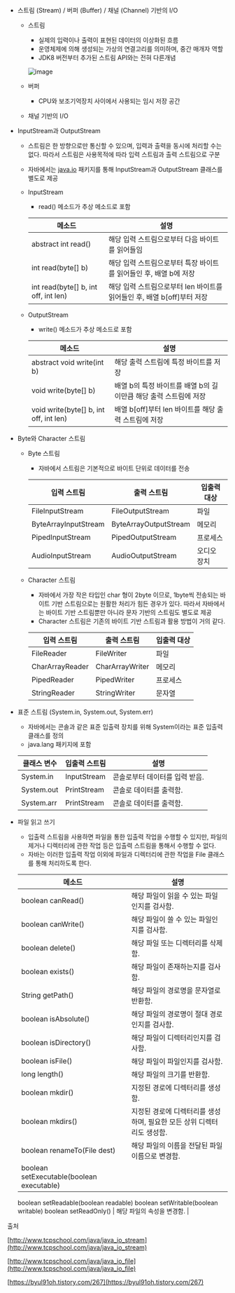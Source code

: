 - 스트림 (Stream) / 버퍼 (Buffer) / 채널 (Channel) 기반의 I/O
    - 스트림
        - 실제의 입력이나 출력이 표현된 데이터의 이상화된 흐름
        - 운영체제에 의해 생성되는 가상의 연결고리를 의미하며, 중간 매개자 역할
        - JDK8 버전부터 추가된 스트림 API와는 전혀 다른개념
        
        ![image](https://user-images.githubusercontent.com/11959111/174625546-dfe5efc8-217c-46cd-a3e7-5fc5eab9c956.png)
        
    - 버퍼
        - CPU와 보조기억장치 사이에서 사용되는 임시 저장 공간
    - 채널 기반의 I/O
- InputStream과 OutputStream
    - 스트림은 한 방향으로만 통신할 수 있으며, 입력과 출력을 동시에 처리할 수는 없다. 따라서 스트림은 사용목적에 따라 입력 스트림과 출력 스트림으로 구분
    - 자바에서는 [java.io](http://java.io) 패키지를 통해 InputStream과 OutputStream 클래스를 별도로 제공
    - InputStream
        - read() 메소드가 추상 메소드로 포함
        
        | 메소드 | 설명 |
        | --- | --- |
        | abstract int read() | 해당 입력 스트림으로부터 다음 바이트를 읽어들임 |
        | int read(byte[] b) | 해당 입력 스트림으로부터 특장 바이트를 읽어들인 후, 배열 b에 저장 |
        | int read(byte[] b, int off, int len) | 해당 입력 스트림으로부터 len 바이트를 읽어들인 후, 배열 b[off]부터 저장 |
    - OutputStream
        - write() 메소드가 추상 메소드로 포함
        
        | 메소드 | 설명 |
        | --- | --- |
        | abstract void write(int b) | 해당 출력 스트림에 특정 바이트를 저장 |
        | void write(byte[] b) | 배열 b의 특정 바이트를 배열 b의 길이만큼 해당 출력 스트림에 저장 |
        | void write(byte[] b, int off, int len) | 배열 b[off]부터 len 바이트를 해당 출력 스트림에 저장 |
- Byte와 Character 스트림
    - Byte 스트림
        - 자바에서 스트림은 기본적으로 바이트 단위로 데이터를 전송
        
        | 입력 스트림 | 출력 스트림 | 입출력 대상 |
        | --- | --- | --- |
        | FileInputStream | FileOutputStream | 파일 |
        | ByteArrayInputStream | ByteArrayOutputStream | 메모리 |
        | PipedInputStream | PipedOutputStream | 프로세스 |
        | AudioInputStream | AudioOutputStream | 오디오 장치 |
    - Character 스트림
        - 자바에서 가장 작은 타입인 char 형이 2byte 이므로, 1byte씩 전송되는 바이트 기반 스트림으로는 원활한 처리가 힘든 경우가 있다. 따라서 자바에서는 바이트 기반 스트림뿐만 아니라 문자 기반의 스트림도 별도로 제공
        - Character 스트림은 기존의 바이트 기반 스트림과 활용 방법이 거의 같다.
        
        | 입력 스트림 | 출력 스트림 | 입출력 대상 |
        | --- | --- | --- |
        | FileReader | FileWriter | 파일 |
        | CharArrayReader | CharArrayWriter | 메모리 |
        | PipedReader | PipedWriter | 프로세스 |
        | StringReader | StringWriter | 문자열 |
- 표준 스트림 (System.in, System.out, System.err)
    - 자바에서는 콘솔과 같은 표준 입출력 장치를 위해 System이라는 표준 입출력 클래스를 정의
    - java.lang 패키지에 포함
    
    | 클래스 변수 | 입출력 스트림 | 설명 |
    | --- | --- | --- |
    | System.in | InputStream | 콘솔로부터 데이터를 입력 받음. |
    | System.out | PrintStream | 콘솔로 데이터를 출력함. |
    | System.arr | PrintStream | 콘솔로 데이터를 출력함. |
- 파일 읽고 쓰기
    - 입출력 스트림을 사용하면 파일을 통한 입출력 작업을 수행할 수 있지만, 파일의 제거나 디렉터리에 관한 작업 등은 입출력 스트림을 통해서 수행할 수 없다.
    - 자바는 이러한 입출력 작업 이외에 파일과 디렉터리에 관한 작업을 File 클래스를 통해 처리하도록 한다.
    
    | 메소드 | 설명 |
    | --- | --- |
    | boolean canRead() | 해당 파일이 읽을 수 있는 파일인지를 검사함. |
    | boolean canWrite() | 해당 파일이 쓸 수 있는 파일인지를 검사함. |
    | boolean delete() | 해당 파일 또는 디렉터리를 삭제함. |
    | boolean exists() | 해당 파일이 존재하는지를 검사함. |
    | String getPath() | 해당 파일의 경로명을 문자열로 반환함. |
    | boolean isAbsolute() | 해당 파일의 경로명이 절대 경로인지를 검사함. |
    | boolean isDirectory() | 해당 파일이 디렉터리인지를 검사함. |
    | boolean isFile() | 해당 파일이 파일인지를 검사함. |
    | long length() | 해당 파일의 크기를 반환함. |
    | boolean mkdir() | 지정된 경로에 디렉터리를 생성함. |
    | boolean mkdirs() | 지정된 경로에 디렉터리를 생성하며, 필요한 모든 상위 디렉터리도 생성함. |
    | boolean renameTo(File dest) | 해당 파일의 이름을 전달된 파일 이름으로 변경함. |
    | boolean setExecutable(boolean executable)
    boolean setReadable(boolean readable)
    boolean setWritable(boolean writable)
    boolean setReadOnly() | 해당 파일의 속성을 변경함. |

출처

[http://www.tcpschool.com/java/java_io_stream](http://www.tcpschool.com/java/java_io_stream)

[http://www.tcpschool.com/java/java_io_file](http://www.tcpschool.com/java/java_io_file)

[https://byul91oh.tistory.com/267](https://byul91oh.tistory.com/267)
